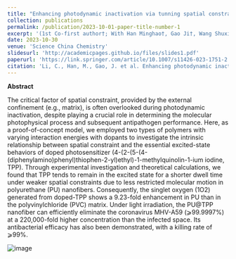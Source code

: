 ```yaml
---
title: "Enhancing photodynamic inactivation via tunning spatial constraint on photosensitizer"
collection: publications
permalink: /publication/2023-10-01-paper-title-number-1
excerpt: '(1st Co-first author†; With Han Minghao†, Gao Ji†, Wang Shuxian†) The study investigates how spatial constraints in different polymer matrices affect the photophysical behavior and antipathogen performance of a doped photosensitizer, demonstrating significant enhancements in singlet oxygen generation and pathogen elimination in polyurethane nanofibers compared to polyvinylchloride.'
date: 2023-10-30
venue: 'Science China Chemistry'
slidesurl: 'http://academicpages.github.io/files/slides1.pdf'
paperurl: 'https://link.springer.com/article/10.1007/s11426-023-1751-2'
citation: 'Li, C., Han, M., Gao, J. et al. Enhancing photodynamic inactivation via tunning spatial constraint on photosensitizer. Sci. China Chem. 67, 652–663 (2024). https://doi.org/10.1007/s11426-023-1751-2'
---
```


**Abstract**

The critical factor of spatial constraint, provided by the external confinement (e.g., matrix), is often overlooked during photodynamic inactivation, despite playing a crucial role in determining the molecular photophysical process and subsequent antipathogen performance. Here, as a proof-of-concept model, we employed two types of polymers with varying interaction energies with dopants to investigate the intrinsic relationship between spatial constraint and the essential excited-state behaviors of doped photosensitizer (4-(2-(5-(4-(diphenylamino)phenyl)thiophen-2-yl)ethyl)-1-methylquinolin-1-ium iodine, TPP). Through experimental investigation and theoretical calculations, we found that TPP tends to remain in the excited state for a shorter dwell time under weaker spatial constraints due to less restricted molecular motion in polyurethane (PU) nanofibers. Consequently, the singlet oxygen (1O2) generated from doped-TPP shows a 9.23-fold enhancement in PU than in the polyvinylchloride (PVC) matrix. Under light irradiation, the PU@TPP nanofiber can efficiently eliminate the coronavirus MHV-A59 (⩾99.9997%) at a 220,000-fold higher concentration than the infected space. Its antibacterial efficacy has also been demonstrated, with a killing rate of ⩾99%.

![image](https://github.com/user-attachments/assets/a94c3dc1-c0ce-49b9-b88a-9bb3fd3ae5ff)
